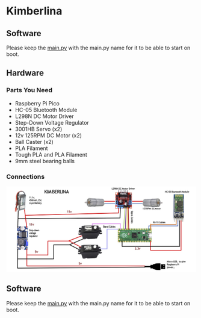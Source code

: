 # Kimberlina

## Software
Please keep the [main.py](https://github.com/saornek/Kimberlina/blob/main/main.py) with the main.py name for it to be able to start on boot. 

## Hardware
### Parts You Need
* Raspberry Pi Pico
* HC-05 Bluetooth Module
* L298N DC Motor Driver
* Step-Down Voltage Regulator
* 3001HB Servo (x2)
* 12v 125RPM DC Motor (x2)
* Ball Caster (x2)
* PLA Filament
* Tough PLA and PLA Filament
* 9mm steel bearing balls

### Connections
![alt text](https://github.com/saornek/Kimberlina/blob/main/KimberlinaCircuit.jpg)

## Software
Please keep the [main.py](https://github.com/saornek/Kimberlina/blob/main/main.py) with the main.py name for it to be able to start on boot. 
